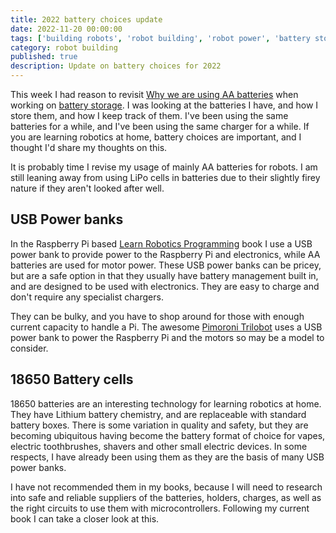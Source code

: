 ```yaml
---
title: 2022 battery choices update
date: 2022-11-20 00:00:00
tags: ['building robots', 'robot building', 'robot power', 'battery storage', 'learn robotics at home']
category: robot building
published: true
description: Update on battery choices for 2022
---
```

This week I had reason to revisit [Why we are using AA batteries](/2013/03/28/why-are-we-using-aa-batteries) when working on [battery storage](/2022/11/19/battery-storage). I was looking at the batteries I have, and how I store them, and how I keep track of them. I've been using the same batteries for a while, and I've been using the same charger for a while. If you are learning robotics at home, battery choices are important, and I thought I'd share my thoughts on this.

It is probably time I revise my usage of mainly AA batteries for robots. I am still leaning away from using LiPo cells in batteries due to their slightly firey nature if they aren't looked after well.

## USB Power banks

In the Raspberry Pi based [Learn Robotics Programming](http://packt.live/2XccaKe) book I use a USB power bank to provide power to the Raspberry Pi and electronics, while AA batteries are used for motor power. These USB power banks can be pricey, but are a safe option in that they usually have battery management built in, and are designed to be used with electronics. They are easy to charge and don't require any specialist chargers.

They can be bulky, and you have to shop around for those with enough current capacity to handle a Pi. The awesome [Pimoroni Trilobot](https://shop.pimoroni.com/products/trilobot) uses a USB power bank to power the Raspberry Pi and the motors so may be a model to consider.

## 18650 Battery cells

18650 batteries are an interesting technology for learning robotics at home. They have Lithium battery chemistry, and are replaceable with standard battery boxes. There is some variation in quality and safety, but they are becoming ubiquitous having become the battery format of choice for vapes, electric toothbrushes, shavers and other small electric devices. In some respects, I have already been using them as they are the basis of many USB power banks.

I have not recommended them in my books, because I will need to research into safe and reliable suppliers of the batteries, holders, charges, as well as the right circuits to use them with microcontrollers. Following my current book I can take a closer look at this.
